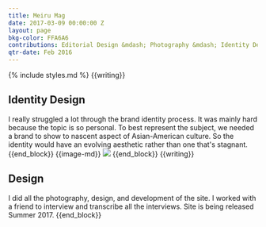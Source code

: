 ```yaml
---
title: Meiru Mag
date: 2017-03-09 00:00:00 Z
layout: page
bkg-color: FFA6A6
contributions: Editorial Design &mdash; Photography &mdash; Identity Design
qtr-date: Feb 2016
---
```


{% include styles.md %}
{{writing}}
## Identity Design

I really struggled a lot through the brand identity process. It was mainly hard because the topic is so personal. To best represent the subject, we needed a brand to show to nascent aspect of Asian-American culture. So the identity would have an evolving aesthetic rather than one that's stagnant.
{{end_block}}
{{image-md}}
![](https://canvas-files-prod.s3.amazonaws.com/uploads/f04df575-fd73-49fa-a4eb-10e9b85fcfdb/meiru-identity.png)
{{end_block}}
{{writing}}
## Design

I did all the photography, design, and development of the site. I worked with a friend to interview and transcribe all the interviews. Site is being released Summer 2017.
{{end_block}}
